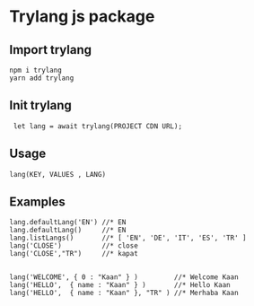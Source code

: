 <!--
 Copyright 2020 Kaan Karakaya
 
 Licensed under the Apache License, Version 2.0 (the "License"
 you may not use this file except in compliance with the License.
 You may obtain a copy of the License at
 
     http://www.apache.org/licenses/LICENSE-2.0
 
 Unless required by applicable law or agreed to in writing, software
 distributed under the License is distributed on an "AS IS" BASIS,
 WITHOUT WARRANTIES OR CONDITIONS OF ANY KIND, either express or implied.
 See the License for the specific language governing permissions and
 limitations under the License.
-->

# Trylang js package

## Import trylang


```
npm i trylang
yarn add trylang
```

## Init trylang
```
 let lang = await trylang(PROJECT CDN URL);
```

## Usage
```
lang(KEY, VALUES , LANG)
```
## Examples
```
lang.defaultLang('EN') //* EN
lang.defaultLang()     //* EN
lang.listLangs()       //* [ 'EN', 'DE', 'IT', 'ES', 'TR' ]
lang('CLOSE')          //* close
lang('CLOSE',"TR")     //* kapat


lang('WELCOME', { 0 : "Kaan" } )         //* Welcome Kaan
lang('HELLO',  { name : "Kaan" } )       //* Hello Kaan
lang('HELLO',  { name : "Kaan" }, "TR" ) //* Merhaba Kaan
```
